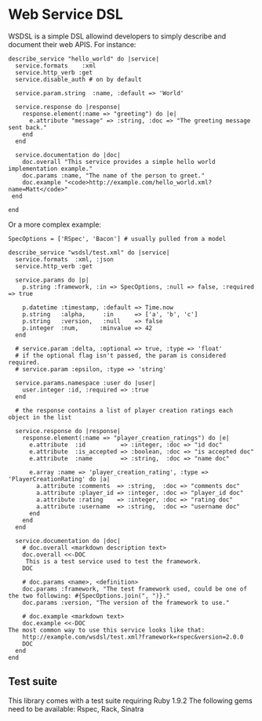 # Web Service DSL

WSDSL is a simple DSL allowind developers to simply describe and
document their web APIS. For instance:


    describe_service "hello_world" do |service|
      service.formats    :xml
      service.http_verb :get
      service.disable_auth # on by default

      service.param.string  :name, :default => 'World'

      service.response do |response|
        response.element(:name => "greeting") do |e|
          e.attribute "message" => :string, :doc => "The greeting message sent back."
        end
      end

      service.documentation do |doc|
        doc.overall "This service provides a simple hello world implementation example."
        doc.params :name, "The name of the person to greet."
        doc.example "<code>http://example.com/hello_world.xml?name=Matt</code>"
     end

    end


Or a more complex example:

    SpecOptions = ['RSpec', 'Bacon'] # usually pulled from a model

    describe_service "wsdsl/test.xml" do |service|
      service.formats  :xml, :json
      service.http_verb :get
      
      service.params do |p|
        p.string :framework, :in => SpecOptions, :null => false, :required => true
       
        p.datetime :timestamp, :default => Time.now
        p.string   :alpha,     :in      => ['a', 'b', 'c']
        p.string   :version,   :null    => false
        p.integer  :num,      :minvalue => 42
      end
      
      # service.param :delta, :optional => true, :type => 'float'
      # if the optional flag isn't passed, the param is considered required. 
      # service.param :epsilon, :type => 'string'
      
      service.params.namespace :user do |user|
        user.integer :id, :required => :true
      end
      
      # the response contains a list of player creation ratings each object in the list 
      
      service.response do |response|
        response.element(:name => "player_creation_ratings") do |e|
          e.attribute  :id          => :integer, :doc => "id doc"
          e.attribute  :is_accepted => :boolean, :doc => "is accepted doc"
          e.attribute  :name        => :string,  :doc => "name doc"
          
          e.array :name => 'player_creation_rating', :type => 'PlayerCreationRating' do |a|
            a.attribute :comments  => :string,  :doc => "comments doc"
            a.attribute :player_id => :integer, :doc => "player_id doc"
            a.attribute :rating    => :integer, :doc => "rating doc"
            a.attribute :username  => :string,  :doc => "username doc"
          end
        end
      end
      
      service.documentation do |doc|
        # doc.overall <markdown description text>
        doc.overall <<-DOC
         This is a test service used to test the framework.
        DOC
        
        # doc.params <name>, <definition>
        doc.params :framework, "The test framework used, could be one of the two following: #{SpecOptions.join(", ")}."
        doc.params :version, "The version of the framework to use."
        
        # doc.example <markdown text>
        doc.example <<-DOC
    The most common way to use this service looks like that:
        http://example.com/wsdsl/test.xml?framework=rspec&version=2.0.0
        DOC
      end
    end


## Test suite

This library comes with a test suite requiring Ruby 1.9.2
The following gems need to be available:
Rspec, Rack, Sinatra
